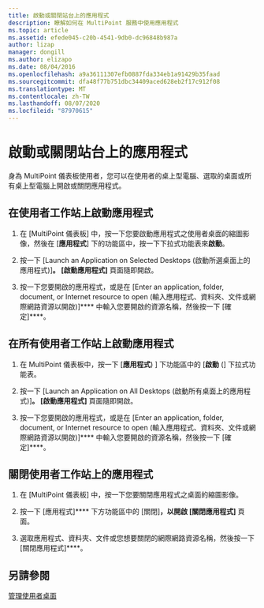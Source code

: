 ```yaml
---
title: 啟動或關閉站台上的應用程式
description: 瞭解如何在 MultiPoint 服務中使用應用程式
ms.topic: article
ms.assetid: efede045-c20b-4541-9db0-dc96848b987a
author: lizap
manager: dongill
ms.author: elizapo
ms.date: 08/04/2016
ms.openlocfilehash: a9a36111307efb0887fda334eb1a91429b35faad
ms.sourcegitcommit: dfa48f77b751dbc34409aced628eb2f17c912f08
ms.translationtype: MT
ms.contentlocale: zh-TW
ms.lasthandoff: 08/07/2020
ms.locfileid: "87970615"
---
```

# <a name="launch-or-close-applications-on-a-station"></a>啟動或關閉站台上的應用程式
身為 MultiPoint 儀表板使用者，您可以在使用者的桌上型電腦、選取的桌面或所有桌上型電腦上開啟或關閉應用程式。

## <a name="launch-an-application-on-a-user-station"></a>在使用者工作站上啟動應用程式

1.  在 [MultiPoint 儀表板] 中，按一下您要啟動應用程式之使用者桌面的縮圖影像，然後在 [**應用程式**] 下的功能區中，按一下下拉式功能表來**啟動**。

2.  按一下 [Launch an Application on Selected Desktops (啟動所選桌面上的應用程式)]****。 [啟動應用程式]**** 頁面隨即開啟。

3.  按一下您要開啟的應用程式，或是在 [Enter an application, folder, document, or Internet resource to open (輸入應用程式、資料夾、文件或網際網路資源以開啟)]**** 中輸入您要開啟的資源名稱，然後按一下 [確定]****。

## <a name="launch-an-application-on-all-user-stations"></a>在所有使用者工作站上啟動應用程式

1.  在 MultiPoint 儀表板中，按一下 [**應用程式**) ] 下功能區中的 [**啟動** (] 下拉式功能表。

2.  按一下 [Launch an Application on All Desktops (啟動所有桌面上的應用程式)]****。 [啟動應用程式]**** 頁面隨即開啟。

3.  按一下您要開啟的應用程式，或是在 [Enter an application, folder, document, or Internet resource to open (輸入應用程式、資料夾、文件或網際網路資源以開啟)]**** 中輸入您要開啟的資源名稱，然後按一下 [確定]****。

## <a name="close-an-application-on-a-user-station"></a>關閉使用者工作站上的應用程式

1.  在 [MultiPoint 儀表板] 中，按一下您要關閉應用程式之桌面的縮圖影像。

2.  按一下 [應用程式]**** 下方功能區中的 [關閉]****，以開啟 [關閉應用程式]**** 頁面。

3.  選取應用程式、資料夾、文件或您想要關閉的網際網路資源名稱，然後按一下 [關閉應用程式]****。

## <a name="see-also"></a>另請參閱
[管理使用者桌面](manage-user-desktops-using-multipoint-dashboard.md)

